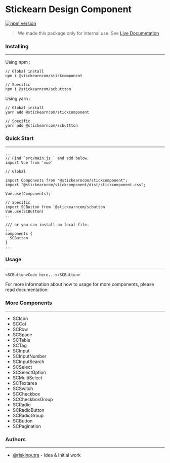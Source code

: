 # Stickearn Design Component
[![npm version](https://badge.fury.io/js/@stickearncom%2Fstickcomponent.svg)](https://badge.fury.io/js/@stickearncom%2Fstickcomponent)

> We made this package only for internal use. See [Live Documetation](https://stick-component-v2.netlify.app/)

### Installing
___
Using npm :
```
// Global install
npm i @stickearncom/stickcomponent

// Specific
npm i @stickearncom/scbuttton
```

Using yarn :
```
// Global install
yarn add @stickearncom/stickcomponent

// Specific
yarn add @stickearncom/scbuttton
```

### Quick Start
___
```
...
// Find `src/main.js ` and add below.
import Vue from 'vue'

// Global

import Components from "@stickearncom/stickcomponent";
import "@stickearncom/stickcomponent/dist/stickcomponent.css";

Vue.use(Components);

// Specific
import SCButton from '@stickearncom/scbutton'
Vue.use(SCButton)
...

/// or you can install on local file.
...
components {
  SCButton
}
...
```

### Usage
___
```
<SCButton>Code here...</SCButton>
```

For more information about how to usage for more components, please read documentation:

### More Components
___
- SCIcon
- SCCol
- SCRow
- SCSpace
- SCTable
- SCTag
- SCInput
- SCInputNumber
- SCInputSearch
- SCSelect
- SCSelectOption
- SCMultiSelect
- SCTextarea
- SCSwitch
- SCCheckbox
- SCCheckboxGroup
- SCRadio
- SCRadioButton
- SCRadioGroup
- SCButton
- SCPagination

### Authors
___
- [@riskinputra](https://github.com/riskinputra) - Idea & Initial work
